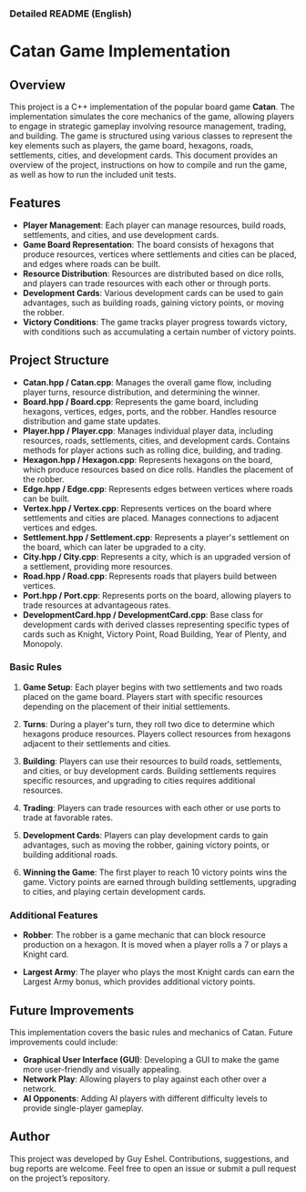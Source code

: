 ### Detailed README (English)

# Catan Game Implementation

## Overview

This project is a C++ implementation of the popular board game **Catan**. The implementation simulates the core mechanics of the game, allowing players to engage in strategic gameplay involving resource management, trading, and building. The game is structured using various classes to represent the key elements such as players, the game board, hexagons, roads, settlements, cities, and development cards. This document provides an overview of the project, instructions on how to compile and run the game, as well as how to run the included unit tests.

## Features

- **Player Management**: Each player can manage resources, build roads, settlements, and cities, and use development cards.
- **Game Board Representation**: The board consists of hexagons that produce resources, vertices where settlements and cities can be placed, and edges where roads can be built.
- **Resource Distribution**: Resources are distributed based on dice rolls, and players can trade resources with each other or through ports.
- **Development Cards**: Various development cards can be used to gain advantages, such as building roads, gaining victory points, or moving the robber.
- **Victory Conditions**: The game tracks player progress towards victory, with conditions such as accumulating a certain number of victory points.

## Project Structure

- **Catan.hpp / Catan.cpp**: Manages the overall game flow, including player turns, resource distribution, and determining the winner.
- **Board.hpp / Board.cpp**: Represents the game board, including hexagons, vertices, edges, ports, and the robber. Handles resource distribution and game state updates.
- **Player.hpp / Player.cpp**: Manages individual player data, including resources, roads, settlements, cities, and development cards. Contains methods for player actions such as rolling dice, building, and trading.
- **Hexagon.hpp / Hexagon.cpp**: Represents hexagons on the board, which produce resources based on dice rolls. Handles the placement of the robber.
- **Edge.hpp / Edge.cpp**: Represents edges between vertices where roads can be built.
- **Vertex.hpp / Vertex.cpp**: Represents vertices on the board where settlements and cities are placed. Manages connections to adjacent vertices and edges.
- **Settlement.hpp / Settlement.cpp**: Represents a player's settlement on the board, which can later be upgraded to a city.
- **City.hpp / City.cpp**: Represents a city, which is an upgraded version of a settlement, providing more resources.
- **Road.hpp / Road.cpp**: Represents roads that players build between vertices.
- **Port.hpp / Port.cpp**: Represents ports on the board, allowing players to trade resources at advantageous rates.
- **DevelopmentCard.hpp / DevelopmentCard.cpp**: Base class for development cards with derived classes representing specific types of cards such as Knight, Victory Point, Road Building, Year of Plenty, and Monopoly.


### Basic Rules

1. **Game Setup**: Each player begins with two settlements and two roads placed on the game board. Players start with specific resources depending on the placement of their initial settlements.
   
2. **Turns**: During a player's turn, they roll two dice to determine which hexagons produce resources. Players collect resources from hexagons adjacent to their settlements and cities.
   
3. **Building**: Players can use their resources to build roads, settlements, and cities, or buy development cards. Building settlements requires specific resources, and upgrading to cities requires additional resources.

4. **Trading**: Players can trade resources with each other or use ports to trade at favorable rates.

5. **Development Cards**: Players can play development cards to gain advantages, such as moving the robber, gaining victory points, or building additional roads.

6. **Winning the Game**: The first player to reach 10 victory points wins the game. Victory points are earned through building settlements, upgrading to cities, and playing certain development cards.

### Additional Features

- **Robber**: The robber is a game mechanic that can block resource production on a hexagon. It is moved when a player rolls a 7 or plays a Knight card.

- **Largest Army**: The player who plays the most Knight cards can earn the Largest Army bonus, which provides additional victory points.

## Future Improvements

This implementation covers the basic rules and mechanics of Catan. Future improvements could include:

- **Graphical User Interface (GUI)**: Developing a GUI to make the game more user-friendly and visually appealing.
- **Network Play**: Allowing players to play against each other over a network.
- **AI Opponents**: Adding AI players with different difficulty levels to provide single-player gameplay.

## Author

This project was developed by Guy Eshel. Contributions, suggestions, and bug reports are welcome. Feel free to open an issue or submit a pull request on the project’s repository.


